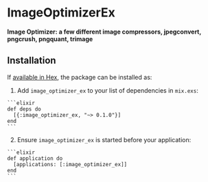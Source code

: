 # ImageOptimizerEx

**Image Optimizer: a few different image compressors, jpegconvert, pngcrush, pngquant, trimage**

## Installation

If [available in Hex](https://hex.pm/docs/publish), the package can be installed as:

  1. Add `image_optimizer_ex` to your list of dependencies in `mix.exs`:

    ```elixir
    def deps do
      [{:image_optimizer_ex, "~> 0.1.0"}]
    end
    ```

  2. Ensure `image_optimizer_ex` is started before your application:

    ```elixir
    def application do
      [applications: [:image_optimizer_ex]]
    end
    ```

